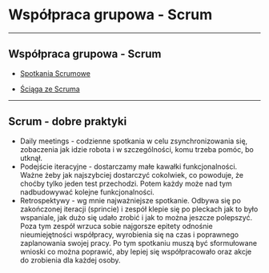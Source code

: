<!-- .slide: data-background="#111111" -->

# Współpraca grupowa - Scrum

___

##  Współpraca grupowa - Scrum

* [Spotkania Scrumowe](https://github.com/coders-school/qa-sessions/raw/master/session2/ScrumFramework.pdf)

* [Ściąga ze Scruma](https://github.com/coders-school/qa-sessions/raw/master/session2/sciaga_scrum.pdf)

___

## Scrum - dobre praktyki

* <!-- .element: class="fragment fade-in" --> Daily meetings - codzienne spotkania w celu zsynchronizowania się, zobaczenia jak idzie robota i w szczególności, komu trzeba pomóc, bo utknął.
* <!-- .element: class="fragment fade-in" --> Podejście iteracyjne - dostarczamy małe kawałki funkcjonalności. Ważne żeby jak najszybciej dostarczyć cokolwiek, co powoduje, że choćby tylko jeden test przechodzi. Potem każdy może nad tym nadbudowywać kolejne funkcjonalności.
* <!-- .element: class="fragment fade-in" --> Retrospektywy - wg mnie najważniejsze spotkanie. Odbywa się po zakończonej iteracji (sprincie) i zespół klepie się po pleckach jak to było wspaniale, jak dużo się udało zrobić i jak to można jeszcze polepszyć. Poza tym zespół wrzuca sobie najgorsze epitety odnośnie nieumiejętności współpracy, wyrobienia się na czas i poprawnego zaplanowania swojej pracy. Po tym spotkaniu muszą być sformułowane wnioski co można poprawić, aby lepiej się współpracowało oraz akcje do zrobienia dla każdej osoby.
